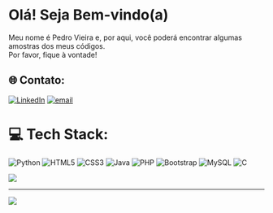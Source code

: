 <h1>Olá! Seja Bem-vindo(a)</h1> 
<p>Meu nome é Pedro Vieira e, por aqui, você poderá encontrar algumas amostras dos meus códigos.<br> Por favor, fique à vontade!</p>

## 🌐 Contato:
[![LinkedIn](https://img.shields.io/badge/LinkedIn-%230077B5.svg?logo=linkedin&logoColor=white)](https://linkedin.com/in/www.linkedin.com/in/pedrovieiras) [![email](https://img.shields.io/badge/Email-D14836?logo=gmail&logoColor=white)](mailto:vieirapedrosimoes@gmail.com) 

# 💻 Tech Stack:
![Python](https://img.shields.io/badge/python-3670A0?style=for-the-badge&logo=python&logoColor=ffdd54) ![HTML5](https://img.shields.io/badge/html5-%23E34F26.svg?style=for-the-badge&logo=html5&logoColor=white) ![CSS3](https://img.shields.io/badge/css3-%231572B6.svg?style=for-the-badge&logo=css3&logoColor=white) ![Java](https://img.shields.io/badge/java-%23ED8B00.svg?style=for-the-badge&logo=openjdk&logoColor=white) ![PHP](https://img.shields.io/badge/php-%23777BB4.svg?style=for-the-badge&logo=php&logoColor=white) ![Bootstrap](https://img.shields.io/badge/bootstrap-%238511FA.svg?style=for-the-badge&logo=bootstrap&logoColor=white) ![MySQL](https://img.shields.io/badge/mysql-4479A1.svg?style=for-the-badge&logo=mysql&logoColor=white) ![C](https://img.shields.io/badge/c-%2300599C.svg?style=for-the-badge&logo=c&logoColor=white)

![](https://github-readme-stats.vercel.app/api/top-langs/?username=pedrosimoess&theme=radical&hide_border=false&include_all_commits=true&count_private=true&layout=compact)

---
[![](https://visitcount.itsvg.in/api?id=pedrosimoess&icon=0&color=0)](https://visitcount.itsvg.in)

<!-- Proudly created with GPRM ( https://gprm.itsvg.in ) -->
